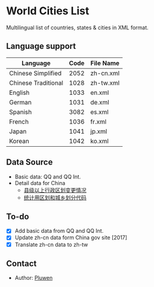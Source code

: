 # World Cities List

Multilingual list of countries, states & cities in XML format.

## Language support

| Language            | Code | File Name  |
| ------------------- | ---- | ---------- |
| Chinese Simplified  | 2052 | zh-cn.xml  |
| Chinese Traditional | 1028 | zh-tw.xml  |
| English             | 1033 | en.xml     |
| German              | 1031 | de.xml     |
| Spanish             | 3082 | es.xml     |
| French              | 1036 | fr.xml     |
| Japan               | 1041 | jp.xml     |
| Korean              | 1042 | ko.xml     |

## Data Source

* Basic data: QQ and QQ Int.
* Detail data for China
  * [县级以上行政区划变更情况](http://xzqh.mca.gov.cn/description?dcpid=1)
  * [统计用区划和城乡划分代码](http://www.stats.gov.cn/tjsj/tjbz/tjyqhdmhcxhfdm/)

## To-do

- [x] Add basic data from QQ and QQ Int.
- [x] Update zh-cn data form China gov site [2017]
- [x] Translate zh-cn data to zh-tw

## Contact

* Author: [Pluwen](https://twitter.com/pluwen)
